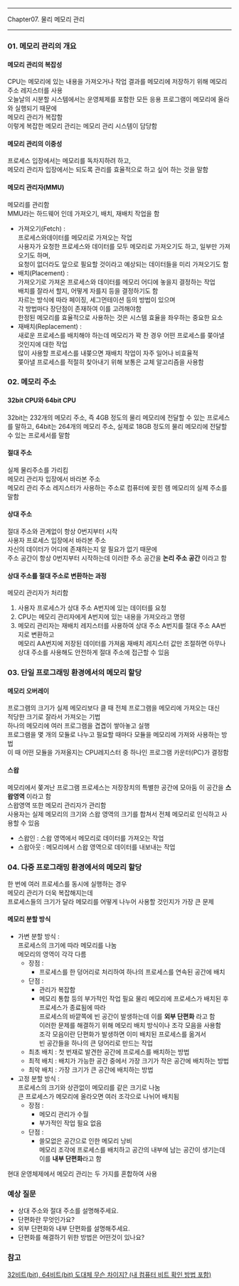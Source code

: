 -----

Chapter07. 물리 메모리 관리

-----
### 01. 메모리 관리의 개요
#### 메모리 관리의 복잡성  
CPU는 메모리에 있는 내용을 가져오거나 작업 결과를 메모리에 저장하기 위해 메모리 주소 레지스터를 사용  
오늘날의 시분할 시스템에서는 운영체제를 포함한 모든 응용 프로그램이 메모리에 올라와 실행되기 때문에  
메모리 관리가 복잡함  
이렇게 복잡한 메모리 관리는 메모리 관리 시스템이 담당함  

####  메모리 관리의 이중성  
프로세스 입장에서는 메모리를 독차지하려 하고,  
메모리 관리자 입장에서는 되도록 관리를 효율적으로 하고 싶어 하는 것을 말함  

#### 메모리 관리자(MMU)  
메모리를 관리함  
MMU라는 하드웨어 인데 가져오기, 배치, 재배치 작업을 함  
* 가져오기(Fetch) :  
  프로세스와데이터를 메모리로 가져오는 작업  
  사용자가 요청한 프로세스와 데이터를 모두 메모리로 가져오기도 하고, 일부만 가져오기도 하며,  
  요청이 없더라도 앞으로 필요할 것이라고 예상되는 데이터들을 미리 가져오기도 함  
* 배치(Placement) :  
  가져오기로 가져온 프로세스와 데이터를 메모리 어디에 놓을지 결정하는 작업  
  배치를 잘라서 할지, 어떻게 자를지 등을 결정하기도 함  
  자르는 방식에 따라 페이징, 세그먼테이션 등의 방법이 있으며  
  각 방법마다 장단점이 존재하여 이를 고려해야함  
  한정된 메모리를 효율적으로 사용하는 것은 시스템 효율을 좌우하는 중요한 요소
* 재배치(Replacement) :  
  새로운 프로세스를 배치해야 하는데 메모리가 꽉 찬 경우 어떤 프로세스를 쫒아낼 것인지에 대한 작업  
  많이 사용할 프로세스를 내쫒으면 재배치 작업이 자주 일어나 비효율적  
  쫒아낼 프로세스를 적절히 찾아내기 위해 보통은 교체 알고리즘을 사용함  


### 02. 메모리 주소
#### 32bit CPU와 64bit CPU
32bit는 232개의 메모리 주소, 즉 4GB 정도의 물리 메모리에 전달할 수 있는 프로세스를 말하고,
64bit는 264개의 메모리 주소, 실제로 18GB 정도의 물리 메모리에 전달할 수 있는 프로세서를 말함

#### 절대 주소
실제 물리주소를 가리킴  
메모리 관리자 입장에서 바라본 주소  
메모리 관리 주소 레지스터가 사용하는 주소로 컴퓨터에 꽂힌 램 메모리의 실제 주소를 말함  

#### 상대 주소  
절대 주소와 관계없이 항상 0번지부터 시작  
사용자 프로세스 입장에서 바라본 주소  
자신의 데이터가 어디에 존재하는지 알 필요가 없기 때문에  
주소 공간이 항상 0번지부터 시작하는데 이러한 주소 공간을 **논리 주소 공간** 이라고 함  

#### 상대 주소를 절대 주소로 변환하는 과정  
메모리 관리자가 처리함  
1. 사용자 프로세스가 상대 주소 A번지에 있는 데이터를 요청  
2. CPU는 메모리 관리자에게 A번지에 있는 내용을 가져오라고 명령
3. 메모리 관리자는 재배치 레지스터를 사용하여 상대 주소 A번지를 절대 주소 AA번지로 변환하고  
   메모리 AA번지에 저장된 데이터를 가져옴
재배치 레지스터 값만 조절하면 아무나 상대 주소를 사용해도 안전하게 절대 주소에 접근할 수 있음  


### 03. 단일 프로그래밍 환경에서의 메모리 할당  
#### 메모리 오버레이  
프로그램의 크기가 실제 메모리보다 클 때 전체 프로그램을 메모리에 가져오는 대신  
적당한 크기로 잘라서 가져오는 기법  
하나의 메모리에 여러 프로그램을 겹겹이 쌓아놓고 실행  
프로그램을 몇 개의 모듈로 나누고 필요할 때마다 모듈을 메모리에 가져와 사용하는 방법  
이 때 어떤 모듈을 가져올지는 CPU레지스터 중 하나인 프로그램 카운터(PC)가 결정함  

#### 스왑  
메모리에서 쫒겨난 프로그램 프로세스는 저장장치의 특별한 공간에 모아둠 이 공간을 **스왑영역** 이라고 함  
스왑영역 또한 메모리 관리자가 관리함  
사용자는 실제 메모리의 크기와 스왑 영역의 크기를 합쳐서 전체 메모리로 인식하고 사용할 수 있음
* 스왑인 :  스왑 영역에서 메모리로 데이터를 가져오는 작업  
* 스왑아웃 : 메모리에서 스왑 영역으로 데이터를 내보내는 작업

### 04. 다중 프로그래밍 환경에서의 메모리 할당
한 번에 여러 프로세스를 동시에 실행하는 경우  
메모리 관리가 더욱 복잡해지는데  
프로세스들의 크기가 달라 메모리를 어떻게 나누어 사용할 것인지가 가장 큰 문제  
#### 메모리 분할 방식  
* 가변 분할 방식 :  
  프로세스의 크기에 따라 메모리를 나눔  
  메모리의 영역이 각각 다름  
  * 장점 :  
    - 프로세스를 한 덩어리로 처리하여 하나의 프로세스를 연속된 공간에 배치  
  * 단점 :  
    - 관리가 복잡함  
    - 메모리 통합 등의 부가적인 작업 필요
  물리 메모리에 프로세스가 배치된 후 프로세스가 종료됨에 따라  
  프로세스의 바깥쪽에 빈 공간이 발생하는데 이를 **외부 단편화** 라고 함  
  이러한 문제를 해결하기 위해 메모리 배치 방식이나 조각 모음을 사용함  
  조각 모음이란 단편화가 발생하면 이미 배치된 프로세스를 옮겨서  
  빈 공간들을 하나의 큰 덩어리로 만드는 작업
  * 최초 배치 : 첫 번재로 발견한 공간에 프로세스를 배치하는 방법
  * 최적 배치 : 배치가 가능한 공간 중에서 가장 크기가 작은 공간에 배치하는 방법  
  * 최악 배치 : 가장 크기가 큰 공간에 배치하는 방법  
* 고정 분할 방식 :  
  프로세스의 크기와 상관없이 메모리를 같은 크기로 나눔  
  큰 프로세스가 메모리에 올라오면 여러 조각으로 나뉘어 배치됨
  * 장점 :  
    - 메모리 관리가 수월
    - 부가적인 작업 필요 없음
  * 단점 :  
    - 쓸모없은 공간으로 인한 메모리 낭비  
  메모리 조각에 프로세스를 배치하고 공간의 내부에 남는 공간이 생기는데  
  이를 **내부 단편화**라고 함

현대 운영체제에서 메모리 관리는 두 가지를 혼합하여 사용

### 예상 질문
* 상대 주소와 절대 주소를 설명해주세요.
* 단편화란 무엇인가요?
* 외부 단편화와 내부 단편화를 설명해주세요.
* 단편화를 해결하기 위한 방법은 어떤것이 있나요?

### 참고
[32비트(bit), 64비트(bit) 도대체 무슨 차이지? (내 컴퓨터 비트 확인 방법 포함)](https://learn-news.info/17)